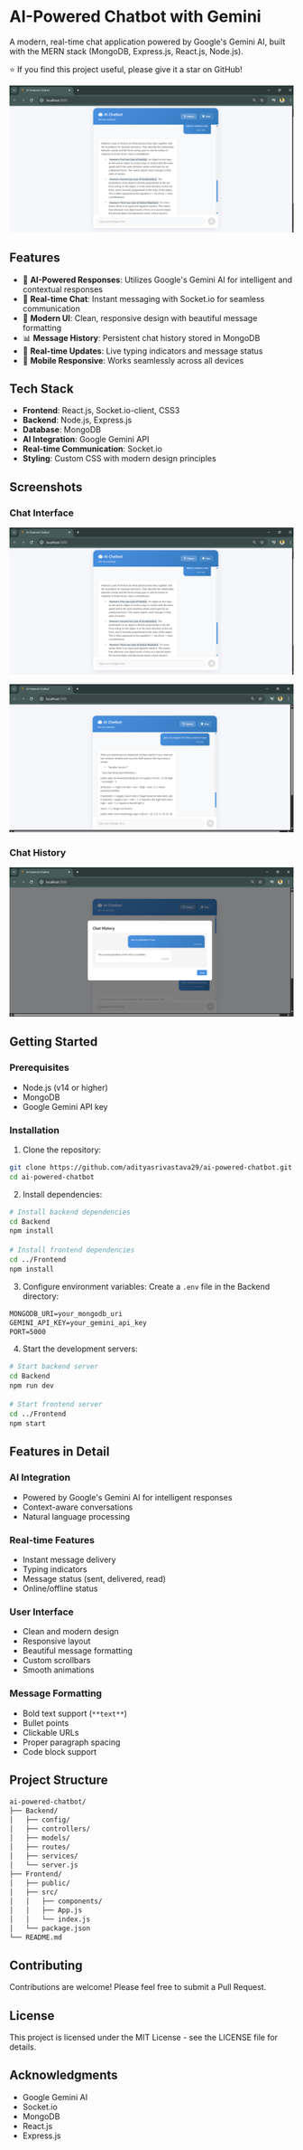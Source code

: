 # AI-Powered Chatbot with Gemini

A modern, real-time chat application powered by Google's Gemini AI, built with the MERN stack (MongoDB, Express.js, React.js, Node.js).

⭐ If you find this project useful, please give it a star on GitHub!

![Chat Interface](assets/demo1.png)

## Features

- 🤖 **AI-Powered Responses**: Utilizes Google's Gemini AI for intelligent and contextual responses
- 💬 **Real-time Chat**: Instant messaging with Socket.io for seamless communication
- 📱 **Modern UI**: Clean, responsive design with beautiful message formatting
- 📊 **Message History**: Persistent chat history stored in MongoDB
- 🔄 **Real-time Updates**: Live typing indicators and message status
- 📱 **Mobile Responsive**: Works seamlessly across all devices

## Tech Stack

- **Frontend**: React.js, Socket.io-client, CSS3
- **Backend**: Node.js, Express.js
- **Database**: MongoDB
- **AI Integration**: Google Gemini API
- **Real-time Communication**: Socket.io
- **Styling**: Custom CSS with modern design principles

## Screenshots

### Chat Interface
![Chat Interface](assets/demo1.png)

![Message Formatting](assets/demo2.png)

### Chat History
![Chat History](assets/demo3.png)

## Getting Started

### Prerequisites

- Node.js (v14 or higher)
- MongoDB
- Google Gemini API key

### Installation

1. Clone the repository:
```bash
git clone https://github.com/adityasrivastava29/ai-powered-chatbot.git
cd ai-powered-chatbot
```

2. Install dependencies:
```bash
# Install backend dependencies
cd Backend
npm install

# Install frontend dependencies
cd ../Frontend
npm install
```

3. Configure environment variables:
Create a `.env` file in the Backend directory:
```env
MONGODB_URI=your_mongodb_uri
GEMINI_API_KEY=your_gemini_api_key
PORT=5000
```

4. Start the development servers:
```bash
# Start backend server
cd Backend
npm run dev

# Start frontend server
cd ../Frontend
npm start
```

## Features in Detail

### AI Integration
- Powered by Google's Gemini AI for intelligent responses
- Context-aware conversations
- Natural language processing

### Real-time Features
- Instant message delivery
- Typing indicators
- Message status (sent, delivered, read)
- Online/offline status

### User Interface
- Clean and modern design
- Responsive layout
- Beautiful message formatting
- Custom scrollbars
- Smooth animations

### Message Formatting
- Bold text support (`**text**`)
- Bullet points
- Clickable URLs
- Proper paragraph spacing
- Code block support

## Project Structure

```
ai-powered-chatbot/
├── Backend/
│   ├── config/
│   ├── controllers/
│   ├── models/
│   ├── routes/
│   ├── services/
│   └── server.js
├── Frontend/
│   ├── public/
│   ├── src/
│   │   ├── components/
│   │   ├── App.js
│   │   └── index.js
│   └── package.json
└── README.md
```

## Contributing

Contributions are welcome! Please feel free to submit a Pull Request.

## License

This project is licensed under the MIT License - see the LICENSE file for details.

## Acknowledgments

- Google Gemini AI
- Socket.io
- MongoDB
- React.js
- Express.js

